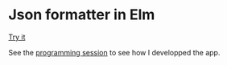 # Json formatter in Elm

[Try it](https://rawgit.com/martinos/jsonFormatter/master/index.html)


See the [programming session](https://asciinema.org/a/apPP3MtpBd76VpgNblQCzosEJ) to see how I developped the app.
